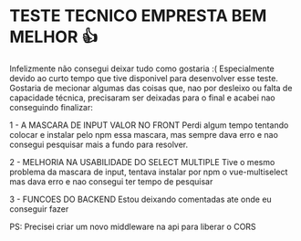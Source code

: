 # TESTE TECNICO EMPRESTA BEM MELHOR 👍
 
 
 Infelizmente não consegui deixar tudo como gostaria :(
 Especialmente devido ao curto tempo que tive disponivel
 para desenvolver esse teste.
 Gostaria de mecionar algumas das coisas que,
 nao por desleixo ou falta de capacidade técnica,
 precisaram ser deixadas para o final e acabei nao
 conseguindo finalizar:

 1 - A MASCARA DE INPUT VALOR NO FRONT
 Perdi algum tempo tentando colocar e instalar
 pelo npm essa mascara, mas sempre dava erro e nao
 consegui pesquisar mais a fundo para resolver.

 2 - MELHORIA NA USABILIDADE DO SELECT MULTIPLE
 Tive o mesmo problema da mascara de input,
 tentava instalar por npm o vue-multiselect mas
 dava erro e nao consegui ter tempo de pesquisar

 3 - FUNCOES DO BACKEND
 Estou deixando comentadas ate onde eu conseguir fazer

 PS: Precisei criar um novo middleware na api para
 liberar o CORS
